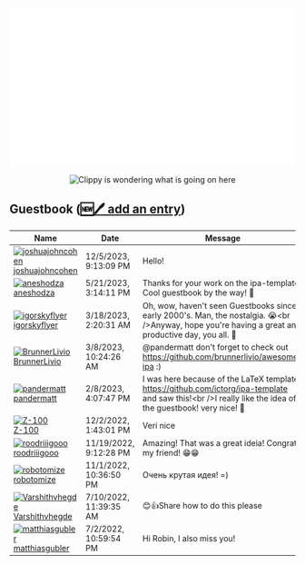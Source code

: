![My metrics](github-metrics.svg)

<p align="center">
  <img src="clippy.gif" alt="Clippy is wondering what is going on here" />
</p>

## Guestbook ([🆕🖊️ add an entry](https://github.com/openscript/openscript/issues/1#issuecomment-new))
<!-- Guestbook -->
| Name | Date | Message |
|---|---|---|
|[![joshuajohncohen](https://avatars.githubusercontent.com/u/65085812?s=24&v=4)<br />joshuajohncohen](https://github.com/joshuajohncohen)|12/5/2023, 9:13:09 PM|Hello!|
|[![aneshodza](https://avatars.githubusercontent.com/u/75726773?s=24&u=dd575437c43a17ca22e1b3f8081e0899d20d83c1&v=4)<br />aneshodza](https://github.com/aneshodza)|5/21/2023, 3:14:11 PM|Thanks for your work on the ipa-template. Cool guestbook by the way! 👋|
|[![igorskyflyer](https://avatars.githubusercontent.com/u/20957750?s=24&u=65b7e1fe203390bceb73dc9377cc33abc43ff6d9&v=4)<br />igorskyflyer](https://github.com/igorskyflyer)|3/18/2023, 2:20:31 AM|Oh, wow, haven't seen Guestbooks since early 2000's. Man, the nostalgia. 😭&lt;br /&gt;Anyway, hope you're having a great and productive day, you all. 🤗|
|[![BrunnerLivio](https://avatars.githubusercontent.com/u/9899423?s=24&u=5d1170c99cdf11065093d124bd2c87ee1f3e097e&v=4)<br />BrunnerLivio](https://github.com/BrunnerLivio)|3/8/2023, 10:24:26 AM|@pandermatt don't forget to check out https://github.com/brunnerlivio/awesome-ipa :)|
|[![pandermatt](https://avatars.githubusercontent.com/u/20790833?s=24&u=f7524c95d67df18d9929819eeb22775a96f4bfe4&v=4)<br />pandermatt](https://github.com/pandermatt)|2/8/2023, 4:07:47 PM|I was here because of the LaTeX template https://github.com/ictorg/ipa-template and saw this!&lt;br /&gt;I really like the idea of the guestbook! very nice! 🥳|
|[![Z-100](https://avatars.githubusercontent.com/u/55056535?s=24&u=0ba30c7ca3316cb4b2f3ba7b9dfeede0e7eb9225&v=4)<br />Z-100](https://github.com/Z-100)|12/2/2022, 1:43:01 PM|Veri nice|
|[![roodriiigooo](https://avatars.githubusercontent.com/u/5695737?s=24&u=b45e54d8433a41a6de9faa65bd02c2ff10916d61&v=4)<br />roodriiigooo](https://github.com/roodriiigooo)|11/19/2022, 9:12:28 PM|Amazing! That was a great ideia! Congratz my friend! 😁😁|
|[![robotomize](https://avatars.githubusercontent.com/u/1207984?s=24&u=cd291067db2ee167f9e26298f8c25c58c5c77811&v=4)<br />robotomize](https://github.com/robotomize)|11/1/2022, 10:36:50 PM|Очень крутая идея! =)|
|[![Varshithvhegde](https://avatars.githubusercontent.com/u/80502833?s=24&u=c9fcb1f389f52341a86867b834af66610255041f&v=4)<br />Varshithvhegde](https://github.com/Varshithvhegde)|7/10/2022, 11:39:35 AM|😊👍Share how to do this please|
|[![matthiasgubler](https://avatars.githubusercontent.com/u/2006388?s=24&u=e3f04494084011d611134e649f16a538069a067b&v=4)<br />matthiasgubler](https://github.com/matthiasgubler)|7/2/2022, 10:59:54 PM|Hi Robin, I also miss you!|
<!-- /Guestbook -->
